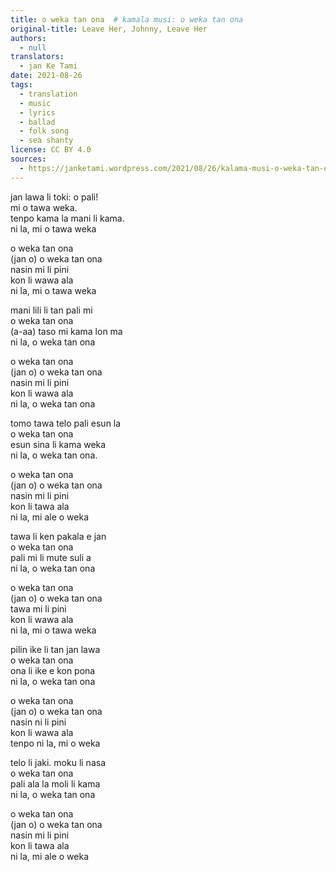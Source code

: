 ```yaml
---
title: o weka tan ona  # kamala musi: o weka tan ona
original-title: Leave Her, Johnny, Leave Her
authors:
  - null
translators:
  - jan Ke Tami
date: 2021-08-26
tags:
  - translation
  - music
  - lyrics
  - ballad
  - folk song
  - sea shanty
license: CC BY 4.0
sources:
  - https://janketami.wordpress.com/2021/08/26/kalama-musi-o-weka-tan-ona/
---
```


jan lawa li toki: o pali!  \
mi o tawa weka.  \
tenpo kama la mani li kama.  \
ni la, mi o tawa weka

o weka tan ona  \
(jan o) o weka tan ona  \
nasin mi li pini  \
kon li wawa ala  \
ni la, mi o tawa weka

mani lili li tan pali mi  \
o weka tan ona  \
(a-aa) taso mi kama lon ma  \
ni la, o weka tan ona

o weka tan ona  \
(jan o) o weka tan ona  \
nasin mi li pini  \
kon li wawa ala  \
ni la, o weka tan ona

tomo tawa telo pali esun la  \
o weka tan ona  \
esun sina li kama weka  \
ni la, o weka tan ona.

o weka tan ona  \
(jan o) o weka tan ona  \
nasin mi li pini  \
kon li tawa ala  \
ni la, mi ale o weka

tawa li ken pakala e jan  \
o weka tan ona  \
pali mi li mute suli a  \
ni la, o weka tan ona

o weka tan ona  \
(jan o) o weka tan ona  \
tawa mi li pini  \
kon li wawa ala  \
ni la, mi o tawa weka

pilin ike li tan jan lawa  \
o weka tan ona  \
ona li ike e kon pona  \
ni la, o weka tan ona

o weka tan ona  \
(jan o) o weka tan ona  \
nasin ni li pini  \
kon li wawa ala  \
tenpo ni la, mi o weka

telo li jaki. moku li nasa  \
o weka tan ona  \
pali ala la moli li kama  \
ni la, o weka tan ona

o weka tan ona  \
(jan o) o weka tan ona  \
nasin mi li pini  \
kon li tawa ala  \
ni la, mi ale o weka 
